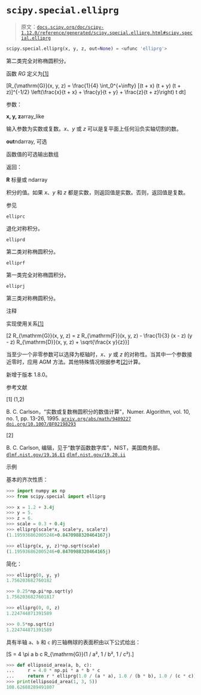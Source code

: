 # `scipy.special.elliprg`

> 原文：[`docs.scipy.org/doc/scipy-1.12.0/reference/generated/scipy.special.elliprg.html#scipy.special.elliprg`](https://docs.scipy.org/doc/scipy-1.12.0/reference/generated/scipy.special.elliprg.html#scipy.special.elliprg)

```py
scipy.special.elliprg(x, y, z, out=None) = <ufunc 'elliprg'>
```

第二类完全对称椭圆积分。

函数 *RG* 定义为[[1]](#rbc9da9a229ac-1)

\[R_{\mathrm{G}}(x, y, z) = \frac{1}{4} \int_0^{+\infty} [(t + x) (t + y) (t + z)]^{-1/2} \left(\frac{x}{t + x} + \frac{y}{t + y} + \frac{z}{t + z}\right) t dt\]

参数：

**x, y, z**array_like

输入参数为实数或复数。*x*、*y* 或 *z* 可以是复平面上任何沿负实轴切割的数。

**out**ndarray, 可选

函数值的可选输出数组

返回：

**R** 标量或 ndarray

积分的值。如果 *x*、*y* 和 *z* 都是实数，则返回值是实数。否则，返回值是复数。

参见

`elliprc`

退化对称积分。

`elliprd`

第二类对称椭圆积分。

`elliprf`

第一类完全对称椭圆积分。

`elliprj`

第三类对称椭圆积分。

注释

实现使用关系[[1]](#rbc9da9a229ac-1)

\[2 R_{\mathrm{G}}(x, y, z) = z R_{\mathrm{F}}(x, y, z) - \frac{1}{3} (x - z) (y - z) R_{\mathrm{D}}(x, y, z) + \sqrt{\frac{x y}{z}}\]

当至少一个非零参数可以选择为枢轴时，*x*、*y* 或 *z* 的对称性。当其中一个参数接近零时，应用 AGM 方法。其他特殊情况根据参考[[2]](#rbc9da9a229ac-2)计算。

新增于版本 1.8.0。

参考文献

[1] (1,2)

B. C. Carlson，“实数或复数椭圆积分的数值计算”，Numer. Algorithm, vol. 10, no. 1, pp. 13-26, 1995. [`arxiv.org/abs/math/9409227`](https://arxiv.org/abs/math/9409227) [`doi.org/10.1007/BF02198293`](https://doi.org/10.1007/BF02198293)

[2]

B. C. Carlson, 编辑，见于“数学函数数字库”，NIST，美国商务部。[`dlmf.nist.gov/19.16.E1`](https://dlmf.nist.gov/19.16.E1) [`dlmf.nist.gov/19.20.ii`](https://dlmf.nist.gov/19.20.ii)

示例

基本的齐次性质：

```py
>>> import numpy as np
>>> from scipy.special import elliprg 
```

```py
>>> x = 1.2 + 3.4j
>>> y = 5.
>>> z = 6.
>>> scale = 0.3 + 0.4j
>>> elliprg(scale*x, scale*y, scale*z)
(1.195936862005246+0.8470988320464167j) 
```

```py
>>> elliprg(x, y, z)*np.sqrt(scale)
(1.195936862005246+0.8470988320464165j) 
```

简化：

```py
>>> elliprg(0, y, y)
1.756203682760182 
```

```py
>>> 0.25*np.pi*np.sqrt(y)
1.7562036827601817 
```

```py
>>> elliprg(0, 0, z)
1.224744871391589 
```

```py
>>> 0.5*np.sqrt(z)
1.224744871391589 
```

具有半轴 `a`、`b` 和 `c` 的三轴椭球的表面积由以下公式给出：

\[S = 4 \pi a b c R_{\mathrm{G}}(1 / a², 1 / b², 1 / c²).\]

```py
>>> def ellipsoid_area(a, b, c):
...     r = 4.0 * np.pi * a * b * c
...     return r * elliprg(1.0 / (a * a), 1.0 / (b * b), 1.0 / (c * c))
>>> print(ellipsoid_area(1, 3, 5))
108.62688289491807 
```
